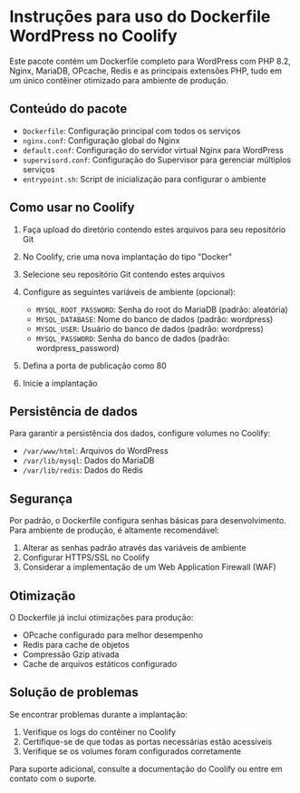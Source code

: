 # Instruções para uso do Dockerfile WordPress no Coolify

Este pacote contém um Dockerfile completo para WordPress com PHP 8.2, Nginx, MariaDB, OPcache, Redis e as principais extensões PHP, tudo em um único contêiner otimizado para ambiente de produção.

## Conteúdo do pacote

- `Dockerfile`: Configuração principal com todos os serviços
- `nginx.conf`: Configuração global do Nginx
- `default.conf`: Configuração do servidor virtual Nginx para WordPress
- `supervisord.conf`: Configuração do Supervisor para gerenciar múltiplos serviços
- `entrypoint.sh`: Script de inicialização para configurar o ambiente

## Como usar no Coolify

1. Faça upload do diretório contendo estes arquivos para seu repositório Git
2. No Coolify, crie uma nova implantação do tipo "Docker"
3. Selecione seu repositório Git contendo estes arquivos
4. Configure as seguintes variáveis de ambiente (opcional):
   - `MYSQL_ROOT_PASSWORD`: Senha do root do MariaDB (padrão: aleatória)
   - `MYSQL_DATABASE`: Nome do banco de dados (padrão: wordpress)
   - `MYSQL_USER`: Usuário do banco de dados (padrão: wordpress)
   - `MYSQL_PASSWORD`: Senha do banco de dados (padrão: wordpress_password)

5. Defina a porta de publicação como 80
6. Inicie a implantação

## Persistência de dados

Para garantir a persistência dos dados, configure volumes no Coolify:

- `/var/www/html`: Arquivos do WordPress
- `/var/lib/mysql`: Dados do MariaDB
- `/var/lib/redis`: Dados do Redis

## Segurança

Por padrão, o Dockerfile configura senhas básicas para desenvolvimento. Para ambiente de produção, é altamente recomendável:

1. Alterar as senhas padrão através das variáveis de ambiente
2. Configurar HTTPS/SSL no Coolify
3. Considerar a implementação de um Web Application Firewall (WAF)

## Otimização

O Dockerfile já inclui otimizações para produção:

- OPcache configurado para melhor desempenho
- Redis para cache de objetos
- Compressão Gzip ativada
- Cache de arquivos estáticos configurado

## Solução de problemas

Se encontrar problemas durante a implantação:

1. Verifique os logs do contêiner no Coolify
2. Certifique-se de que todas as portas necessárias estão acessíveis
3. Verifique se os volumes foram configurados corretamente

Para suporte adicional, consulte a documentação do Coolify ou entre em contato com o suporte.
